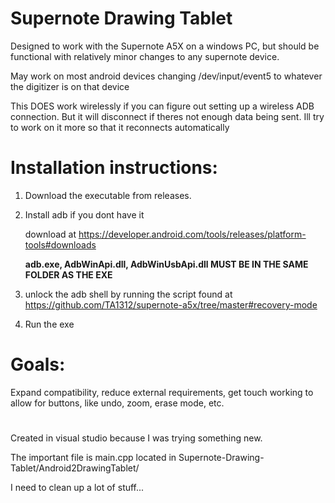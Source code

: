 # Supernote Drawing Tablet
Designed to work with the Supernote A5X on a windows PC, but should be functional with relatively minor changes to any supernote device.

May work on most android devices changing /dev/input/event5 to whatever the digitizer is on that device

This DOES work wirelessly if you can figure out setting up a wireless ADB connection. But it will disconnect if theres not enough data being sent. Ill try to work on it more so that it reconnects automatically

# Installation instructions:
1. Download the executable from releases.

2. Install adb if you dont have it

   download at https://developer.android.com/tools/releases/platform-tools#downloads

    **adb.exe, AdbWinApi.dll, AdbWinUsbApi.dll MUST BE IN THE SAME FOLDER AS THE EXE**
3. unlock the adb shell by running the script found at https://github.com/TA1312/supernote-a5x/tree/master#recovery-mode 
4. Run the exe

#

# Goals:
Expand compatibility,
reduce external requirements,
get touch working to allow for buttons, like undo, zoom, erase mode, etc. 

#

Created in visual studio because I was trying something new.

The important file is main.cpp located in Supernote-Drawing-Tablet/Android2DrawingTablet/

I need to clean up a lot of stuff...

